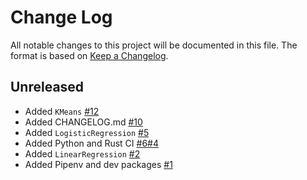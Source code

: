 # Change Log

All notable changes to this project will be documented in this file.
The format is based on [Keep a Changelog](http://keepachangelog.com/en/1.0.0/).

## Unreleased

* Added `KMeans` [#12](https://github.com/hbenedek/binoculars/pull/12)
* Added CHANGELOG.md [#10](https://github.com/hbenedek/binoculars/pull/10)
* Added `LogisticRegression` [#5](https://github.com/hbenedek/binoculars/pull/5)
* Added Python and Rust CI [#6](https://github.com/hbenedek/binoculars/pull/6)[#4](https://github.com/hbenedek/binoculars/pull/4)
* Added `LinearRegression` [#2](https://github.com/hbenedek/binoculars/pull/2)
* Added Pipenv and dev packages [#1](https://github.com/hbenedek/binoculars/pull/1)
